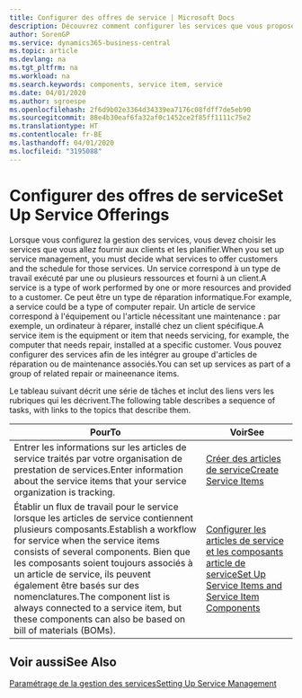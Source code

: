 ```yaml
---
title: Configurer des offres de service | Microsoft Docs
description: Découvrez comment configurer les services que vous proposez à vos clients.
author: SorenGP
ms.service: dynamics365-business-central
ms.topic: article
ms.devlang: na
ms.tgt_pltfrm: na
ms.workload: na
ms.search.keywords: components, service item, service
ms.date: 04/01/2020
ms.author: sgroespe
ms.openlocfilehash: 2f6d9b02e3364d34339ea7176c08fdff7de5eb90
ms.sourcegitcommit: 88e4b30eaf6fa32af0c1452ce2f85ff1111c75e2
ms.translationtype: HT
ms.contentlocale: fr-BE
ms.lasthandoff: 04/01/2020
ms.locfileid: "3195088"
---
```

# <a name="set-up-service-offerings"></a><span data-ttu-id="83c11-103">Configurer des offres de service</span><span class="sxs-lookup"><span data-stu-id="83c11-103">Set Up Service Offerings</span></span>
<span data-ttu-id="83c11-104">Lorsque vous configurez la gestion des services, vous devez choisir les services que vous allez fournir aux clients et les planifier.</span><span class="sxs-lookup"><span data-stu-id="83c11-104">When you set up service management, you must decide what services to offer customers and the schedule for those services.</span></span> <span data-ttu-id="83c11-105">Un service correspond à un type de travail exécuté par une ou plusieurs ressources et fourni à un client.</span><span class="sxs-lookup"><span data-stu-id="83c11-105">A service is a type of work performed by one or more resources and provided to a customer.</span></span> <span data-ttu-id="83c11-106">Ce peut être un type de réparation informatique.</span><span class="sxs-lookup"><span data-stu-id="83c11-106">For example, a service could be a type of computer repair.</span></span> <span data-ttu-id="83c11-107">Un article de service correspond à l'équipement ou l'article nécessitant une maintenance : par exemple, un ordinateur à réparer, installé chez un client spécifique.</span><span class="sxs-lookup"><span data-stu-id="83c11-107">A service item is the equipment or item that needs servicing, for example, the computer that needs repair, installed at a specific customer.</span></span> <span data-ttu-id="83c11-108">Vous pouvez configurer des services afin de les intégrer au groupe d'articles de réparation ou de maintenance associés.</span><span class="sxs-lookup"><span data-stu-id="83c11-108">You can set up services as part of a group of related repair or maineenance items.</span></span>  
  
<span data-ttu-id="83c11-109">Le tableau suivant décrit une série de tâches et inclut des liens vers les rubriques qui les décrivent.</span><span class="sxs-lookup"><span data-stu-id="83c11-109">The following table describes a sequence of tasks, with links to the topics that describe them.</span></span>  
  
|<span data-ttu-id="83c11-110">**Pour**</span><span class="sxs-lookup"><span data-stu-id="83c11-110">**To**</span></span>|<span data-ttu-id="83c11-111">**Voir**</span><span class="sxs-lookup"><span data-stu-id="83c11-111">**See**</span></span>|  
|------------|-------------|  
|<span data-ttu-id="83c11-112">Entrer les informations sur les articles de service traités par votre organisation de prestation de services.</span><span class="sxs-lookup"><span data-stu-id="83c11-112">Enter information about the service items that your service organization is tracking.</span></span>|[<span data-ttu-id="83c11-113">Créer des articles de service</span><span class="sxs-lookup"><span data-stu-id="83c11-113">Create Service Items</span></span>](service-how-to-create-service-items.md)|  
|<span data-ttu-id="83c11-114">Établir un flux de travail pour le service lorsque les articles de service contiennent plusieurs composants.</span><span class="sxs-lookup"><span data-stu-id="83c11-114">Establish a workflow for service when the service items consists of several components.</span></span> <span data-ttu-id="83c11-115">Bien que les composants soient toujours associés à un article de service, ils peuvent également être basés sur des nomenclatures.</span><span class="sxs-lookup"><span data-stu-id="83c11-115">The component list is always connected to a service item, but these components can also be based on bill of materials (BOMs).</span></span>|[<span data-ttu-id="83c11-116">Configurer les articles de service et les composants article de service</span><span class="sxs-lookup"><span data-stu-id="83c11-116">Set Up Service Items and Service Item Components</span></span>](service-how-setup-service-items.md)|  
  
## <a name="see-also"></a><span data-ttu-id="83c11-117">Voir aussi</span><span class="sxs-lookup"><span data-stu-id="83c11-117">See Also</span></span>  
[<span data-ttu-id="83c11-118">Paramétrage de la gestion des services</span><span class="sxs-lookup"><span data-stu-id="83c11-118">Setting Up Service Management</span></span>](service-setup-service.md)   